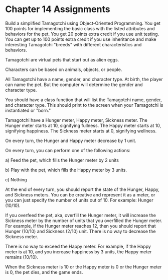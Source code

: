# Chapter 14 Assignments

Build a simplified Tamagotchi using Object-Oriented Programming.  You get 100 points for implementing the basic class with the listed attributes and behaviors for the pet.  You get 20 points extra credit if you use unit testing.  You can get up to 100 points extra credit if you use inheritance and make interesting Tamagotchi "breeds" with different characteristics and behaviors.

Tamagotchi are virtual pets that start out as alien eggs.

Characters can be based on animals, objects, or people. 

All Tamagotchi have a name, gender, and character type.  At birth, the player can name the pet. But the computer will determine the gender and character type.

You should have a class function that will list the Tamagotchi name, gender, and character type.  This should print to the screen when your Tamagotchi is instantiated or "born."

Tamagotchi have a Hunger meter, Happy meter, Sickness meter.  The Hunger meter starts at 10, signifying fullness.  The Happy meter starts at 10, signifying happiness.  The Sickness meter starts at 0, signifying wellness.

On every turn, the Hunger and Happy meter decrease by 1 unit.

On every turn, you can perform one of the following actions:

a) Feed the pet, which fills the Hunger meter by 2 units

b) Play with the pet, which fills the Happy meter by 3 units.  

c) Nothing

At the end of every turn, you should report the state of the Hunger, Happy, and Sickness meters.  You can be creative and represent it as a meter, or you can just specify the number of units out of 10.  For example: Hunger (10/10).

If you overfeed the pet, aka, overfill the Hunger meter, it will increase the Sickness meter by the number of units that you overfilled the Hunger meter.  For example, if the Hunger meter reaches 12, then you should report that Hunger (10/10) and Sickness (2/10) unit.  There is no way to decrease the Sickness meter.

There is no way to exceed the Happy meter.  For example, if the Happy meter is at 10, and you increase happiness by 3 units, the Happy meter remains (10/10).

When the Sickness meter is 10 or the Happy meter is 0 or the Hunger meter is 0, the pet dies, and the game ends.